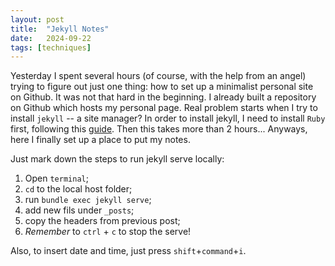 ```yaml
---
layout: post
title:  "Jekyll Notes"
date:   2024-09-22
tags: [techniques]
---
```


Yesterday I spent several hours (of course, with the help from an angel) trying to figure out just one thing: how to set up a minimalist personal site on Github. It was not that hard in the beginning. I already built a repository on Github which hosts my personal page. Real problem starts when I try to install `jekyll` -- a site manager? In order to install jekyll, I need to install `Ruby` first, following this [guide](https://www.moncefbelyamani.com/how-to-install-xcode-homebrew-git-rvm-ruby-on-mac/). Then this takes more than 2 hours... Anyways, here I finally set up a place to put my notes.

Just mark down the steps to run jekyll serve locally:
1. Open `terminal`;
2. `cd` to the local host folder;
3. run `bundle exec jekyll serve`;
4. add new fils under `_posts`;
5. copy the headers from previous post;
4. _Remember_ to `ctrl` + `c` to stop the serve!

Also, to insert date and time, just press `shift`+`command`+`i`.